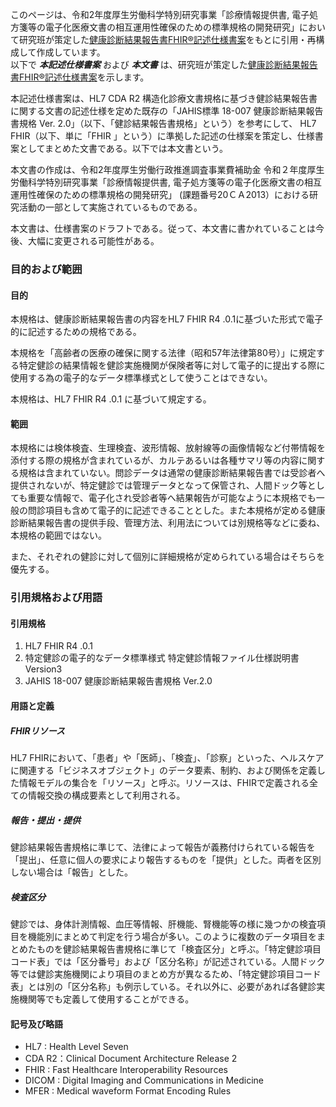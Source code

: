 このページは、令和2年度厚生労働科学特別研究事業「診療情報提供書, 電子処方箋等の電子化医療文書の相互運用性確保のための標準規格の開発研究」において研究班が策定した<a href="https://std.jpfhir.jp/wp-content/uploads/2021/05/eCheckup_betaRel.zip">健康診断結果報告書FHIR®記述仕様書案</a>をもとに引用・再構成して作成しています。  
以下で ***本記述仕様書案*** および ***本文書*** は、研究班が策定した<a href="https://std.jpfhir.jp/wp-content/uploads/2021/05/eCheckup_betaRel.zip">健康診断結果報告書FHIR®記述仕様書案</a>を示します。  

本記述仕様書案は、HL7 CDA R2 構造化診療文書規格に基づき健診結果報告書に関する文書の記述仕様を定めた既存の「JAHIS標準 18-007 健康診断結果報告書規格 Ver. 2.0」（以下、「健診結果報告書規格」という）を参考にして、 HL7 FHIR（以下、単に「FHIR 」という）に準拠した記述の仕様案を策定し、仕様書案としてまとめた文書である。以下では本文書という。

本文書の作成は、令和2年度厚生労働行政推進調査事業費補助金 令和２年度厚生労働科学特別研究事業「診療情報提供書, 電子処方箋等の電子化医療文書の相互運用性確保のための標準規格の開発研究」 (課題番号20ＣＡ2013）における研究活動の一部として実施されているものである。

本文書は、仕様書案のドラフトである。従って、本文書に書かれていることは今後、大幅に変更される可能性がある。

### 目的および範囲

#### 目的

本規格は、健康診断結果報告書の内容をHL7 FHIR R4 .0.1に基づいた形式で電子的に記述するための規格である。

本規格を「高齢者の医療の確保に関する法律（昭和57年法律第80号）」に規定する特定健診の結果情報を健診実施機関が保険者等に対して電子的に提出する際に使用する為の電子的なデータ標準様式として使うことはできない。

本規格は、HL7 FHIR R4 .0.1 に基づいて規定する。

#### 範囲

本規格には検体検査、生理検査、波形情報、放射線等の画像情報など付帯情報を添付する際の規格が含まれているが、カルテあるいは各種サマリ等の内容に関する規格は含まれていない。問診データは通常の健康診断結果報告書では受診者へ提供されないが、特定健診では管理データとなって保管され、人間ドック等としても重要な情報で、電子化され受診者等へ結果報告が可能なように本規格でも一般の問診項目も含めて電子的に記述できることとした。また本規格が定める健康診断結果報告書の提供手段、管理方法、利用法については別規格等などに委ね、本規格の範囲ではない。

また、それぞれの健診に対して個別に詳細規格が定められている場合はそちらを優先する。

### 引用規格および用語

#### 引用規格

1. HL7 FHIR R4 .0.1
1. 特定健診の電子的なデータ標準様式 特定健診情報ファイル仕様説明書 Version3
1. JAHIS 18-007 健康診断結果報告書規格 Ver.2.0

#### 用語と定義

##### FHIRリソース

HL7 FHIRにおいて、「患者」や「医師」、「検査」、「診察」といった、ヘルスケアに関連する「ビジネスオブジェクト」のデータ要素、制約、および関係を定義した情報モデルの集合を「リソース」と呼ぶ。リソースは、FHIRで定義される全ての情報交換の構成要素として利用される。

##### 報告・提出・提供

健診結果報告書規格に準じて、法律によって報告が義務付けられている報告を「提出」、任意に個人の要求により報告するものを「提供」とした。両者を区別しない場合は「報告」とした。

##### 検査区分

健診では、身体計測情報、血圧等情報、肝機能、腎機能等の様に幾つかの検査項目を機能別にまとめて判定を行う場合が多い。このように複数のデータ項目をまとめたものを健診結果報告書規格に準じて「検査区分」と呼ぶ。「特定健診項目コード表」では「区分番号」および「区分名称」が記述されている。人間ドック等では健診実施機関により項目のまとめ方が異なるため、「特定健診項目コード表」とは別の「区分名称」も例示している。それ以外に、必要があれば各健診実施機関等でも定義して使用することができる。

#### 記号及び略語

*  HL7 : Health Level Seven
*  CDA R2：Clinical Document Architecture Release 2
*  FHIR : Fast Healthcare Interoperability Resources
*  DICOM : Digital Imaging and Communications in Medicine
*  MFER : Medical waveform Format Encoding Rules
